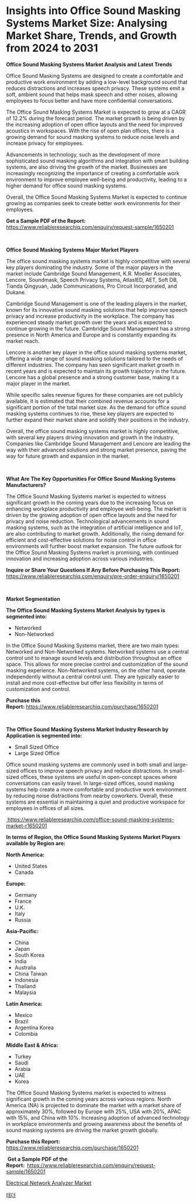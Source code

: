 <p><h1>Insights into Office Sound Masking Systems Market Size: Analysing Market Share, Trends, and Growth from 2024 to 2031</h1></p><p><strong>Office Sound Masking Systems Market Analysis and Latest Trends</strong></p>
<p><p>Office Sound Masking Systems are designed to create a comfortable and productive work environment by adding a low-level background sound that reduces distractions and increases speech privacy. These systems emit a soft, ambient sound that helps mask speech and other noises, allowing employees to focus better and have more confidential conversations.</p><p>The Office Sound Masking Systems Market is expected to grow at a CAGR of 12.2% during the forecast period. The market growth is being driven by the increasing adoption of open office layouts and the need for improved acoustics in workspaces. With the rise of open plan offices, there is a growing demand for sound masking systems to reduce noise levels and increase privacy for employees.</p><p>Advancements in technology, such as the development of more sophisticated sound masking algorithms and integration with smart building systems, are also driving the growth of the market. Businesses are increasingly recognizing the importance of creating a comfortable work environment to improve employee well-being and productivity, leading to a higher demand for office sound masking systems.</p><p>Overall, the Office Sound Masking Systems Market is expected to continue growing as companies seek to create better work environments for their employees.</p></p>
<p><strong>Get a Sample PDF of the Report:&nbsp;</strong> <a href="https://www.reliableresearchiq.com/enquiry/request-sample/1650201">https://www.reliableresearchiq.com/enquiry/request-sample/1650201</a></p>
<p>&nbsp;</p>
<p><strong>Office Sound Masking Systems Major Market Players</strong></p>
<p><p>The office sound masking systems market is highly competitive with several key players dominating the industry. Some of the major players in the market include Cambridge Sound Management, K.R. Moeller Associates, Lencore, Soundmask, Speech Privacy Systems, AtlasIED, AET, Soft DB, Tianda Qingyuan, Jade Communications, Pro Circuit Incorporated, and Dukane.</p><p>Cambridge Sound Management is one of the leading players in the market, known for its innovative sound masking solutions that help improve speech privacy and increase productivity in the workplace. The company has experienced steady market growth over the years and is expected to continue growing in the future. Cambridge Sound Management has a strong presence in North America and Europe and is constantly expanding its market reach.</p><p>Lencore is another key player in the office sound masking systems market, offering a wide range of sound masking solutions tailored to the needs of different industries. The company has seen significant market growth in recent years and is expected to maintain its growth trajectory in the future. Lencore has a global presence and a strong customer base, making it a major player in the market.</p><p>While specific sales revenue figures for these companies are not publicly available, it is estimated that their combined revenue accounts for a significant portion of the total market size. As the demand for office sound masking systems continues to rise, these key players are expected to further expand their market share and solidify their positions in the industry.</p><p>Overall, the office sound masking systems market is highly competitive, with several key players driving innovation and growth in the industry. Companies like Cambridge Sound Management and Lencore are leading the way with their advanced solutions and strong market presence, paving the way for future growth and expansion in the market.</p></p>
<p>&nbsp;</p>
<p><strong>What Are The Key Opportunities For Office Sound Masking Systems Manufacturers?</strong></p>
<p><p>The Office Sound Masking Systems market is expected to witness significant growth in the coming years due to the increasing focus on enhancing workplace productivity and employee well-being. The market is driven by the growing adoption of open office layouts and the need for privacy and noise reduction. Technological advancements in sound masking systems, such as the integration of artificial intelligence and IoT, are also contributing to market growth. Additionally, the rising demand for efficient and cost-effective solutions for noise control in office environments will further boost market expansion. The future outlook for the Office Sound Masking Systems market is promising, with continued innovation and increasing adoption across various industries.</p></p>
<p><strong>Inquire or Share Your Questions If Any Before Purchasing This Report:</strong> <a href="https://www.reliableresearchiq.com/enquiry/pre-order-enquiry/1650201">https://www.reliableresearchiq.com/enquiry/pre-order-enquiry/1650201</a></p>
<p>&nbsp;</p>
<p><strong>Market Segmentation</strong></p>
<p><strong>The Office Sound Masking Systems Market Analysis by types is segmented into:</strong></p>
<p><ul><li>Networked</li><li>Non-Networked</li></ul></p>
<p><p>In the Office Sound Masking Systems market, there are two main types: Networked and Non-Networked systems. Networked systems use a central control unit to manage sound levels and distribution throughout an office space. This allows for more precise control and customization of the sound masking experience. Non-Networked systems, on the other hand, operate independently without a central control unit. They are typically easier to install and more cost-effective but offer less flexibility in terms of customization and control.</p></p>
<p><strong>Purchase this Report:&nbsp;</strong><a href="https://www.reliableresearchiq.com/purchase/1650201">https://www.reliableresearchiq.com/purchase/1650201</a></p>
<p>&nbsp;</p>
<p><strong>The Office Sound Masking Systems Market Industry Research by Application is segmented into:</strong></p>
<p><ul><li>Small Sized Office</li><li>Large Sized Office</li></ul></p>
<p><p>Office sound masking systems are commonly used in both small and large-sized offices to improve speech privacy and reduce distractions. In small-sized offices, these systems are useful in open-concept spaces where conversations can easily travel. In large-sized offices, sound masking systems help create a more comfortable and productive work environment by reducing noise distractions from nearby coworkers. Overall, these systems are essential in maintaining a quiet and productive workspace for employees in offices of all sizes.</p></p>
<p><a href="https://www.reliableresearchiq.com/office-sound-masking-systems-market-r1650201">&nbsp;https://www.reliableresearchiq.com/office-sound-masking-systems-market-r1650201</a></p>
<p><strong>In terms of Region, the Office Sound Masking Systems Market Players available by Region are:</strong></p>
<p>
    <p> <strong> North America: </strong>
        <ul>
            <li>United States</li>
            <li>Canada</li>
        </ul>
        </p> 
    <p> <strong> Europe: </strong>
        <ul>
            <li>Germany</li>
            <li>France</li>
            <li>U.K.</li>
            <li>Italy</li>
            <li>Russia</li>
        </ul>
        </p> 
    <p> <strong> Asia-Pacific: </strong>
        <ul>
            <li>China</li>
            <li>Japan</li>
            <li>South Korea</li>
            <li>India</li>
            <li>Australia</li>
            <li>China Taiwan</li>
            <li>Indonesia</li>
            <li>Thailand</li>
            <li>Malaysia</li>
        </ul>
        </p> 
    <p> <strong> Latin America: </strong>
        <ul>
            <li>Mexico</li>
            <li>Brazil</li>
            <li>Argentina Korea</li>
            <li>Colombia</li>
        </ul>
        </p> 
    <p> <strong> Middle East & Africa: </strong>
        <ul>
            <li>Turkey</li>
            <li>Saudi</li>
            <li>Arabia</li>
            <li>UAE</li>
            <li>Korea</li>
        </ul>
    </p>
    </p>
<p><p>The Office Sound Masking Systems market is expected to witness significant growth in the coming years across various regions. North America (NA) is projected to dominate the market with a market share of approximately 30%, followed by Europe with 25%, USA with 20%, APAC with 15%, and China with 10%. Increasing adoption of advanced technology in workplace environments and growing awareness about the benefits of sound masking systems are driving the market growth globally.</p></p>
<p><strong>Purchase this Report: </strong><a href="https://www.reliableresearchiq.com/purchase/1650201">https://www.reliableresearchiq.com/purchase/1650201</a></p>
<p>&nbsp;<strong>Get a Sample PDF of the Report:&nbsp;&nbsp;</strong><a href="https://www.reliableresearchiq.com/enquiry/request-sample/1650201">https://www.reliableresearchiq.com/enquiry/request-sample/1650201</a></p>
<p><strong></strong></p>
<p><p><a href="https://github.com/mdmasty/Market-Research-Report-List-1/blob/main/electrical-network-analyzer-market.md">Electrical Network Analyzer Market</a></p><p><a href="https://github.com/shampaakter36/Market-Research-Report-List-2/blob/main/805945744828.md">테더</a></p></p>